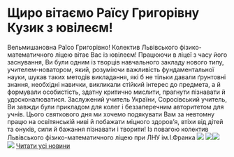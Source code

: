 
# Щиро вітаємо Раїсу Григорівну Кузик з ювілеєм!
Вельмишановна Раїсо Григорівно!
Колектив Львівського фізико-математичного ліцею вітає Вас із ювілеєм!
Працюючи в ліцеї з часу його заснування, Ви були одним із творців навчального закладу нового типу, учителем-новатором, який, розуміючи важливість фундаментальної науки, шукав таких методів викладання, які б не тільки давали ґрунтовні знання, необхідні навички, викликали стійкий інтерес до предмета, а й формували особистість, здатну критично мислити, прагнути пізнавати й удосконалюватися. Заслужений учитель України, Соросівський учитель, Ви завжди були прикладом для колег і беззаперечним авторитетом для учнів.
Цього святкового дня ми хочемо подякувати Вам за невтомну працю на освітянській ниві й побажати міцного здоров’я, втіхи від дітей та онуків, сили й бажання пізнавати і творити!
Із повагою колектив Львівського фізико-математичного ліцею при ЛНУ ім.І.Франка
![](/images/щиро-вітаємо-раїсу-григорівну-кузик-з-ювілеєм/rg1.jpg)
![](/images/щиро-вітаємо-раїсу-григорівну-кузик-з-ювілеєм/rg2.jpg)![](/images/щиро-вітаємо-раїсу-григорівну-кузик-з-ювілеєм/rg2.jpg)
![](/images/щиро-вітаємо-раїсу-григорівну-кузик-з-ювілеєм/rg3.png)
[Читати усі новини](/news)
       